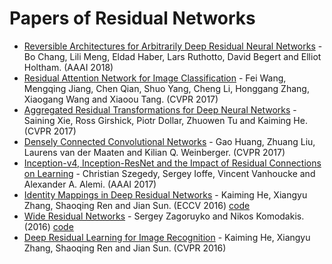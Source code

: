 # Papers of Residual Networks


- [Reversible Architectures for Arbitrarily Deep Residual Neural Networks](https://www.aaai.org/ocs/index.php/AAAI/AAAI18/paper/view/16517/16577) - Bo Chang, Lili Meng, Eldad Haber, Lars Ruthotto, David Begert and Elliot Holtham. (AAAI 2018)
- [Residual Attention Network for Image Classification](https://arxiv.org/pdf/1704.06904.pdf) - Fei Wang, Mengqing Jiang, Chen Qian, Shuo Yang, Cheng Li, Honggang Zhang, Xiaogang Wang and Xiaoou Tang. (CVPR 2017)
- [Aggregated Residual Transformations for Deep Neural Networks](https://arxiv.org/pdf/1611.05431.pdf) - Saining Xie, Ross Girshick, Piotr Dollar, Zhuowen Tu and Kaiming He. (CVPR 2017)
- [Densely Connected Convolutional Networks](https://arxiv.org/pdf/1608.06993.pdf) - Gao Huang, Zhuang Liu, Laurens van der Maaten and Kilian Q. Weinberger. (CVPR 2017)
- [Inception-v4, Inception-ResNet and the Impact of Residual Connections on Learning](https://www.aaai.org/ocs/index.php/AAAI/AAAI17/paper/view/14806/14311) - Christian Szegedy, Sergey Ioffe, Vincent Vanhoucke and Alexander A. Alemi. (AAAI 2017)
- [Identity Mappings in Deep Residual Networks](https://link.springer.com/chapter/10.1007/978-3-319-46493-0_38) - Kaiming He, Xiangyu Zhang, Shaoqing Ren and Jian Sun. (ECCV 2016) [code](https://github.com/KaimingHe/resnet-1k-layers)
- [Wide Residual Networks](https://arxiv.org/pdf/1605.07146.pdf) - Sergey Zagoruyko and Nikos Komodakis. (2016) [code](https://github.com/szagoruyko/wide-residual-networks)
- [Deep Residual Learning for Image Recognition](https://arxiv.org/pdf/1512.03385.pdf) - Kaiming He, Xiangyu Zhang, Shaoqing Ren and Jian Sun. (CVPR 2016)